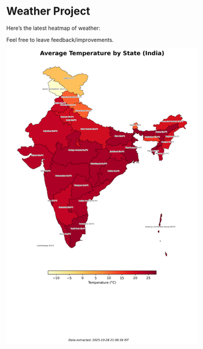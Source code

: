 # Weather Project

Here’s the latest heatmap of weather:

Feel free to leave feedback/improvements.

![India Heatmap](docs/assets/india_heatmap.png?v=00E19C)
